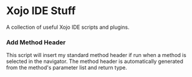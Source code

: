 # Xojo IDE Stuff
A collection of useful Xojo IDE scripts and plugins.

### Add Method Header
This script will insert my standard method header if run when a method is selected in the navigator. The method header is automatically generated from the method's parameter list and return type.
